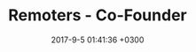---
layout: default
title:  "Remoters - Co-Founder"
date:   2017-9-5 01:41:36 +0300
categories: projects
image: /assets/images/project-remoters@2x.png
excerpt: Remoters' Goal is to build a community for everyone who works remotely and helps him manage his job applications 
weight: 2
status: <span class="tag is-success">Live</span>
externalLink: http://www.remoters.io
---